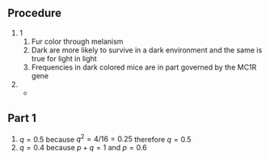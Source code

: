 ## Procedure
1. 1
	1. Fur color through melanism
	2. Dark are more likely to survive in a dark environment and the same is true for light in light
	3. Frequencies in dark colored mice are in part governed by the MC1R gene
2. -

## Part 1
1. $q = 0.5$ because $q^2=4/16=0.25$ therefore $q=0.5$
2. $q=0.4$ because $p+q=1$ and $p=0.6$